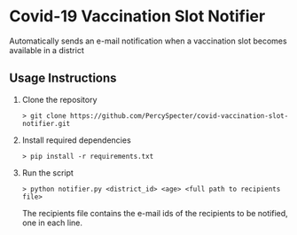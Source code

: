 # Covid-19 Vaccination Slot Notifier

Automatically sends an e-mail notification when a vaccination slot becomes available in a district

## Usage Instructions
1. Clone the repository
    ```
    > git clone https://github.com/PercySpecter/covid-vaccination-slot-notifier.git
    ```
2. Install required dependencies
    ```
    > pip install -r requirements.txt
    ```
3. Run the script
    ```
    > python notifier.py <district_id> <age> <full path to recipients file>
    ```
    The recipients file contains the e-mail ids of the recipients to be notified, one in each line.
